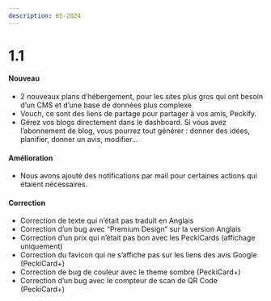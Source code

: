 ```yaml
---
description: 05-2024
---
```


# 1.1

#### Nouveau

* 2 nouveaux plans d’hébergement, pour les sites plus gros qui ont besoin d’un CMS et d’une base de données plus complexe
* Vouch, ce sont des liens de partage pour partager à vos amis, Peckify.
* Gérez vos blogs directement dans le dashboard. Si vous avez l’abonnement de blog, vous pourrez tout générer : donner des idées, planifier, donner un avis, modifier…

#### Amélioration

* Nous avons ajouté des notifications par mail pour certaines actions qui étaient nécessaires.

#### Correction

* Correction de texte qui n’était pas traduit en Anglais
* Correction d’un bug avec “Premium Design” sur la version Anglais
* Correction d’un prix qui n’était pas bon avec les PeckiCards (affichage uniquement)
* Correction du favicon qui ne s’affiche pas sur les liens des avis Google (PeckiCard+)
* Correction de bug de couleur avec le theme sombre (PeckiCard+)
* Correction d’un bug avec le compteur de scan de QR Code (PeckiCard+)

